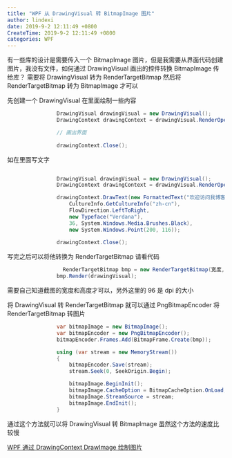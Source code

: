 ```yaml
---
title: "WPF 从 DrawingVisual 转 BitmapImage 图片"
author: lindexi
date: 2019-9-2 12:11:49 +0800
CreateTime: 2019-9-2 12:11:49 +0800
categories: WPF
---
```


有一些库的设计是需要传入一个 BitmapImage 图片，但是我需要从界面代码创建图片，我没有文件，如何通过 DrawingVisual 画出的控件转换 BitmapImage 传给库？
需要将 DrawingVisual 转为 RenderTargetBitmap 然后将 RenderTargetBitmap 转为 BitmapImage 才可以

<!--more-->




<!-- csdn -->

先创建一个 DrawingVisual 在里面绘制一些内容

```csharp
                DrawingVisual drawingVisual = new DrawingVisual();
                DrawingContext drawingContext = drawingVisual.RenderOpen();

                // 画出界面
                
                drawingContext.Close();
```

如在里面写文字

```csharp

                DrawingVisual drawingVisual = new DrawingVisual();
                DrawingContext drawingContext = drawingVisual.RenderOpen();

                drawingContext.DrawText(new FormattedText("欢迎访问我博客 http://lindexi.gitee.io 里面有大量 UWP WPF 博客",
                    CultureInfo.GetCultureInfo("zh-cn"),
                    FlowDirection.LeftToRight,
                    new Typeface("Verdana"),
                    36, System.Windows.Media.Brushes.Black),
                    new System.Windows.Point(200, 116));
                
                drawingContext.Close();
```

写完之后可以将他转换为 RenderTargetBitmap 请看代码

```csharp
                  RenderTargetBitmap bmp = new RenderTargetBitmap(宽度, 高度, 96, 96, PixelFormats.Pbgra32);
                bmp.Render(drawingVisual);
```

需要自己知道截图的宽度和高度才可以，另外这里的 96 是 dpi 的大小

将 DrawingVisual 转 RenderTargetBitmap 就可以通过 PngBitmapEncoder 将 RenderTargetBitmap 转图片

```csharp
                var bitmapImage = new BitmapImage();
                var bitmapEncoder = new PngBitmapEncoder();
                bitmapEncoder.Frames.Add(BitmapFrame.Create(bmp));

                using (var stream = new MemoryStream())
                {
                    bitmapEncoder.Save(stream);
                    stream.Seek(0, SeekOrigin.Begin);

                    bitmapImage.BeginInit();
                    bitmapImage.CacheOption = BitmapCacheOption.OnLoad;
                    bitmapImage.StreamSource = stream;
                    bitmapImage.EndInit();
                }
```

通过这个方法就可以将 DrawingVisual 转 BitmapImage 虽然这个方法的速度比较慢

[WPF 通过 DrawingContext DrawImage 绘制图片](https://lindexi.oschina.io/lindexi/post/WPF-%E9%80%9A%E8%BF%87-DrawingContext-DrawImage-%E7%BB%98%E5%88%B6%E5%9B%BE%E7%89%87.html )





